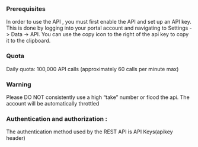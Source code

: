 ### Prerequisites 
In order to  use the API , you must first enable the API and set up an API key. This is done by logging into your portal account and navigating to Settings -> Data -> API. You can use the copy icon to the right of the api key to copy it to the clipboard.

### Quota
Daily quota: 100,000 API calls (approximately 60 calls per minute max)

### Warning
Please DO NOT consistently use a high “take” number or flood the api.  The account will be automatically throttled

### Authentication and authorization :
The authentication method used by the REST API is API Keys(apikey header)
